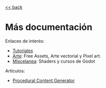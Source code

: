 
[<< back](README.md)

# Más documentación

Enlaces de interés:

* [Tutoriales](docs/tutorials.md)
* [Arte](docs/art.md): Free Assets, Arte vectorial y Pixel art.
* [Miscelanea](docs/misc.md): Shaders y cursos de Godot

Artículos:

* [Procedural Content Generator](pcg/README.md)
